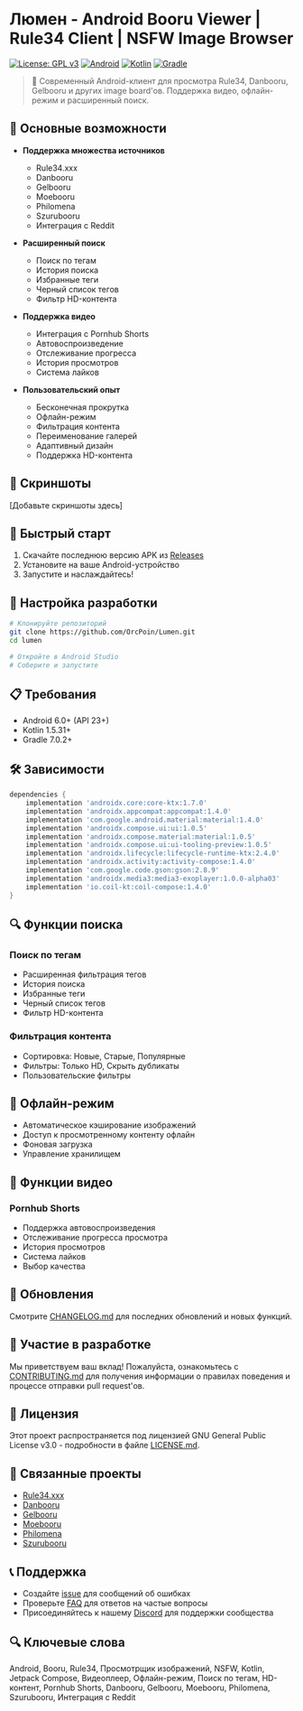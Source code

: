# Люмен - Android Booru Viewer | Rule34 Client | NSFW Image Browser

[![License: GPL v3](https://img.shields.io/badge/License-GPLv3-blue.svg)](https://www.gnu.org/licenses/gpl-3.0)
[![Android](https://img.shields.io/badge/Android-6.0%2B-brightgreen.svg)](https://developer.android.com/about/versions/marshmallow)
[![Kotlin](https://img.shields.io/badge/Kotlin-1.5.31%2B-purple.svg)](https://kotlinlang.org/)
[![Gradle](https://img.shields.io/badge/Gradle-7.0.2%2B-orange.svg)](https://gradle.org/)

> 🎨 Современный Android-клиент для просмотра Rule34, Danbooru, Gelbooru и других image board'ов. Поддержка видео, офлайн-режим и расширенный поиск.

## 🌟 Основные возможности

- **Поддержка множества источников**
  - Rule34.xxx
  - Danbooru
  - Gelbooru
  - Moebooru
  - Philomena
  - Szurubooru
  - Интеграция с Reddit

- **Расширенный поиск**
  - Поиск по тегам
  - История поиска
  - Избранные теги
  - Черный список тегов
  - Фильтр HD-контента

- **Поддержка видео**
  - Интеграция с Pornhub Shorts
  - Автовоспроизведение
  - Отслеживание прогресса
  - История просмотров
  - Система лайков

- **Пользовательский опыт**
  - Бесконечная прокрутка
  - Офлайн-режим
  - Фильтрация контента
  - Переименование галерей
  - Адаптивный дизайн
  - Поддержка HD-контента

## 📱 Скриншоты

[Добавьте скриншоты здесь]

## 🚀 Быстрый старт

1. Скачайте последнюю версию APK из [Releases](https://github.com/OrcPoin/Lumen/releases)
2. Установите на ваше Android-устройство
3. Запустите и наслаждайтесь!

## 🔧 Настройка разработки

```bash
# Клонируйте репозиторий
git clone https://github.com/OrcPoin/Lumen.git
cd lumen

# Откройте в Android Studio
# Соберите и запустите
```

## 📋 Требования

- Android 6.0+ (API 23+)
- Kotlin 1.5.31+
- Gradle 7.0.2+

## 🛠️ Зависимости

```gradle
dependencies {
    implementation 'androidx.core:core-ktx:1.7.0'
    implementation 'androidx.appcompat:appcompat:1.4.0'
    implementation 'com.google.android.material:material:1.4.0'
    implementation 'androidx.compose.ui:ui:1.0.5'
    implementation 'androidx.compose.material:material:1.0.5'
    implementation 'androidx.compose.ui:ui-tooling-preview:1.0.5'
    implementation 'androidx.lifecycle:lifecycle-runtime-ktx:2.4.0'
    implementation 'androidx.activity:activity-compose:1.4.0'
    implementation 'com.google.code.gson:gson:2.8.9'
    implementation 'androidx.media3:media3-exoplayer:1.0.0-alpha03'
    implementation 'io.coil-kt:coil-compose:1.4.0'
}
```

## 🔍 Функции поиска

### Поиск по тегам
- Расширенная фильтрация тегов
- История поиска
- Избранные теги
- Черный список тегов
- Фильтр HD-контента

### Фильтрация контента
- Сортировка: Новые, Старые, Популярные
- Фильтры: Только HD, Скрыть дубликаты
- Пользовательские фильтры

## 💾 Офлайн-режим

- Автоматическое кэширование изображений
- Доступ к просмотренному контенту офлайн
- Фоновая загрузка
- Управление хранилищем

## 🎥 Функции видео

### Pornhub Shorts
- Поддержка автовоспроизведения
- Отслеживание прогресса просмотра
- История просмотров
- Система лайков
- Выбор качества

## 🔄 Обновления

Смотрите [CHANGELOG.md](CHANGELOG.md) для последних обновлений и новых функций.

## 🤝 Участие в разработке

Мы приветствуем ваш вклад! Пожалуйста, ознакомьтесь с [CONTRIBUTING.md](CONTRIBUTING.md) для получения информации о правилах поведения и процессе отправки pull request'ов.

## 📜 Лицензия

Этот проект распространяется под лицензией GNU General Public License v3.0 - подробности в файле [LICENSE.md](LICENSE.md).

## 🔗 Связанные проекты

- [Rule34.xxx](https://rule34.xxx/)
- [Danbooru](https://danbooru.donmai.us/)
- [Gelbooru](https://gelbooru.com/)
- [Moebooru](https://yande.re/)
- [Philomena](https://derpibooru.org/)
- [Szurubooru](https://szurubooru.org/)

## 📞 Поддержка

- Создайте [issue](https://github.com/OrcPoin/Lumen/issues) для сообщений об ошибках
- Проверьте [FAQ](https://github.com/OrcPoin/Lumen/wiki/FAQ) для ответов на частые вопросы
- Присоединяйтесь к нашему [Discord](https://discord.gg/your-discord) для поддержки сообщества

## 🔍 Ключевые слова

Android, Booru, Rule34, Просмотрщик изображений, NSFW, Kotlin, Jetpack Compose, Видеоплеер, Офлайн-режим, Поиск по тегам, HD-контент, Pornhub Shorts, Danbooru, Gelbooru, Moebooru, Philomena, Szurubooru, Интеграция с Reddit 